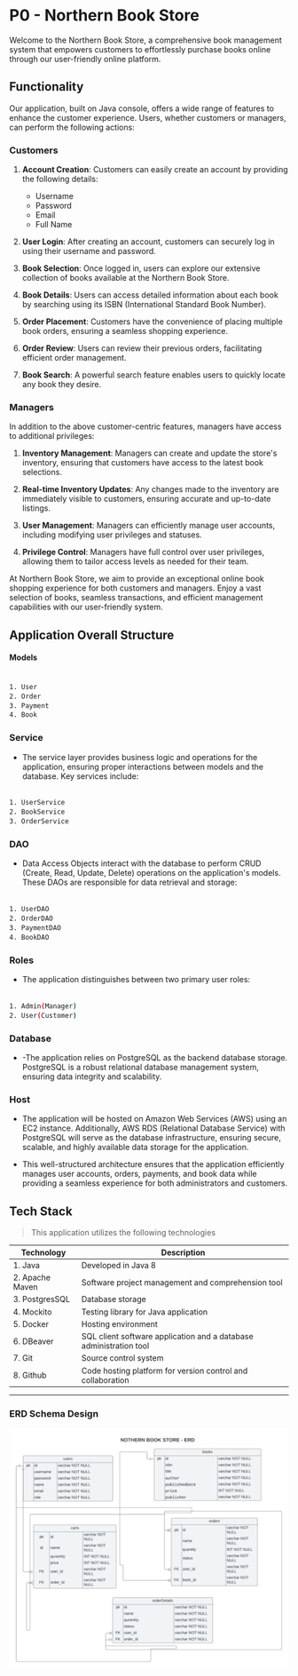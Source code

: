 # P0 - Northern Book Store

Welcome to the Northern Book Store, a comprehensive book management system that empowers customers to effortlessly purchase books online through our user-friendly online platform.

## Functionality

Our application, built on Java console, offers a wide range of features to enhance the customer experience. Users, whether customers or managers, can perform the following actions:

### Customers

1. **Account Creation**: Customers can easily create an account by providing the following details:
    - Username
    - Password
    - Email
    - Full Name

2. **User Login**: After creating an account, customers can securely log in using their username and password.

3. **Book Selection**: Once logged in, users can explore our extensive collection of books available at the Northern Book Store.

4. **Book Details**: Users can access detailed information about each book by searching using its ISBN (International Standard Book Number).

5. **Order Placement**: Customers have the convenience of placing multiple book orders, ensuring a seamless shopping experience.

6. **Order Review**: Users can review their previous orders, facilitating efficient order management.

7. **Book Search**: A powerful search feature enables users to quickly locate any book they desire.

### Managers

In addition to the above customer-centric features, managers have access to additional privileges:

1. **Inventory Management**: Managers can create and update the store's inventory, ensuring that customers have access to the latest book selections.

2. **Real-time Inventory Updates**: Any changes made to the inventory are immediately visible to customers, ensuring accurate and up-to-date listings.

3. **User Management**: Managers can efficiently manage user accounts, including modifying user privileges and statuses.

4. **Privilege Control**: Managers have full control over user privileges, allowing them to tailor access levels as needed for their team.

At Northern Book Store, we aim to provide an exceptional online book shopping experience for both customers and managers. Enjoy a vast selection of books, seamless transactions, and efficient management capabilities with our user-friendly system. 

## Application Overall Structure

#### Models

```bash

1. User
2. Order
3. Payment
4. Book
```

### Service

- The service layer provides business logic and operations for the application, ensuring proper interactions between models and the database. Key services include:

```bash

1. UserService
2. BookService
3. OrderService
```

### DAO

- Data Access Objects interact with the database to perform CRUD (Create, Read, Update, Delete) operations on the application's models. These DAOs are responsible for data retrieval and storage:

```bash

1. UserDAO
2. OrderDAO
3. PaymentDAO
4. BookDAO

```


### Roles

- The application distinguishes between two primary user roles:

```bash

1. Admin(Manager)
2. User(Customer)

```


### Database

- -The application relies on PostgreSQL as the backend database storage. PostgreSQL is a robust relational database management system, ensuring data integrity and scalability.

### Host

- The application will be hosted on Amazon Web Services (AWS) using an EC2 instance. Additionally, AWS RDS (Relational Database Service) with PostgreSQL will serve as the database infrastructure, ensuring secure, scalable, and highly available data storage for the application.

- This well-structured architecture ensures that the application efficiently manages user accounts, orders, payments, and book data while providing a seamless experience for both administrators and customers.


## Tech Stack 
> This application utilizes the following technologies




| Technology   	|Description    	                                                           |
|----	|-----------	                                                                       |
| 1. Java    	      |  Developed in Java 8  	                                         |
| 2. Apache Maven    	| Software project management and comprehension tool    	           |
| 3. PostgresSQL        | Database storage  	                                               |
| 4. Mockito   	      | Testing library for Java application  	                             |
| 5. Docker   	      | Hosting environment  	                                               |
| 6. DBeaver    	      | SQL client software application and a database administration tool   |
| 7. Git  	            | Source control system                                                |   	                                                                 
| 8. Github             | Code hosting platform for version control and collaboration          |


____________________________________________________________________________________________________________

### ERD Schema Design

![ERD Schema Design](https://github.com/MahmoudAhmadOsman/p0-jdbc-nbs/blob/main/src/main/resources/design/nbs-new-erd.png)










